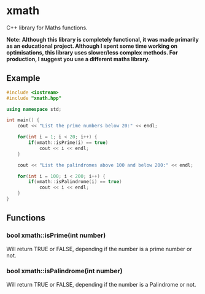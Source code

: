 # xmath

C++ library for Maths functions.

**Note: Although this library is completely functional, it was made primarily as
an educational project. Although I spent some time working on optimisations, this library uses slower/less complex methods. For production, I suggest you use a different maths library.**

## Example

``` c++
#include <iostream>
#include "xmath.hpp"

using namespace std;

int main() {
    cout << "List the prime numbers below 20:" << endl;

    for(int i = 1; i < 20; i++) {
        if(xmath::isPrime(i) == true)
            cout << i << endl;
    }

    cout << "List the palindromes above 100 and below 200:" << endl;

    for(int i = 100; i < 200; i++) {
        if(xmath::isPalindrome(i) == true)
            cout << i << endl;
    }
}
```

## Functions

### bool xmath::isPrime(int number)

Will return TRUE or FALSE, depending if the number is a prime number or not.

### bool xmath::isPalindrome(int number)

Will return TRUE or FALSE, depending if the number is a Palindrome or not.
